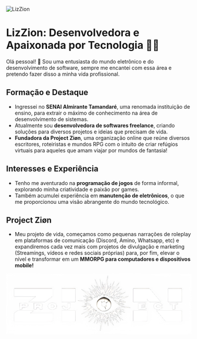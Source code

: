 ![LizZion](https://github.com/LizZion/lizzion/blob/main/LIZZIONbanner.png)

# LizZion: Desenvolvedora e Apaixonada por Tecnologia 👩‍💻

Olá pessoal! 👋 Sou uma entusiasta do mundo eletrônico e do desenvolvimento de software, sempre me encantei com essa área e pretendo fazer disso a minha vida profissional.

## Formação e Destaque
- Ingressei no **SENAI Almirante Tamandaré**, uma renomada instituição de ensino, para extrair o máximo de conhecimento na área de desenvolvimento de sistemas.
- Atualmente sou **desenvolvedora de softwares freelance**, criando soluções para diversos projetos e ideias que precisam de vida.
- **Fundadora da Project Ziøn**, uma organização online que reúne diversos escritores, roteiristas e mundos RPG com o intuito de criar refúgios virtuais para aqueles que amam viajar por mundos de fantasia!

## Interesses e Experiência
- Tenho me aventurado na **programação de jogos** de forma informal, explorando minha criatividade e paixão por games.
- Também acumulei experiência em **manutenção de eletrônicos**, o que me proporcionou uma visão abrangente do mundo tecnológico.

## Project Ziøn
- Meu projeto de vida, começamos como pequenas narrações de roleplay em plataformas de comunicação (Discord, Amino, Whatsapp, etc) e expandiremos cada vez mais com projetos de divulgação e marketing (Streamings, vídeos e redes sociais próprias) para, por fim, elevar o nível e transformar em um **MMORPG para computadores e dispositivos mobile!**

![Project Zion](https://github.com/LizZion/lizzion/blob/main/projectzion.png)
